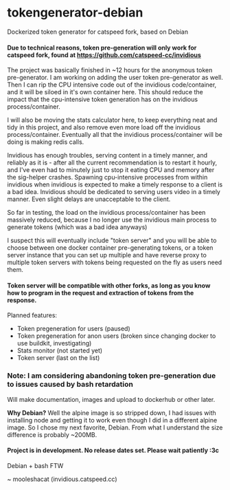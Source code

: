 # tokengenerator-debian

Dockerized token generator for catspeed fork, based on Debian

#### Due to technical reasons, token pre-generation will only work for catspeed fork, found at https://github.com/catspeed-cc/invidious

The project was basically finished in ~12 hours for the anonymous token pre-generator. I am working on adding the user token pre-generator as well. Then I can rip the CPU intensive code out of the invidious code/container, and it will be siloed in it's own container here. This should reduce the impact that the cpu-intensive token generation has on the invidious process/container.

I will also be moving the stats calculator here, to keep everything neat and tidy in this project, and also remove even more load off the invidious process/container. Eventually all that the invidious process/container will be doing is making redis calls.

Invidious has enough troubles, serving content in a timely manner, and reliably as it is - after all the current recommendation is to restart it hourly, and I've even had to minutely just to stop it eating CPU and memory after the sig-helper crashes. Spawning cpu-intensive processes from within invidious when invidious is expected to make a timely response to a client is a bad idea. Invidious should be dedicated to serving users video in a timely manner. Even slight delays are unacceptable to the client.

So far in testing, the load on the invidious process/container has been massively reduced, because I no longer use the invidious main process to generate tokens (which was a bad idea anyways)

I suspect this will eventually include "token server" and you will be able to choose between one docker container pre-generating tokens, or a token server instance that you can set up multiple and have reverse proxy to multiple token servers with tokens being requested on the fly as users need them.

#### Token server will be compatible with other forks, as long as you know how to program in the request and extraction of tokens from the response.

Planned features:
- Token pregeneration for users (paused)
- Token pregeneration for anon users (broken since changing docker to use buildkit, investigating)
- Stats monitor (not started yet)
- Token server (last on the list)

### Note: I am considering abandoning token pre-generation due to issues caused by bash retardation

Will make documentation, images and upload to dockerhub or other later.

**Why Debian?** Well the alpine image is so stripped down, I had issues with installing node and getting it to work even though I did in a different alpine image. So I chose my next favorite, Debian. From what I understand the size difference is probably ~200MB.

#### Project is in development. No release dates set. Please wait patiently :3c

Debian + bash FTW

~ mooleshacat (invidious.catspeed.cc)